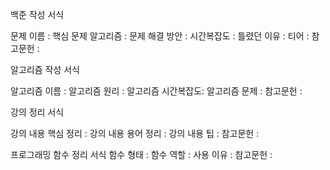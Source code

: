 백준 작성 서식

문제 이름 :
핵심 문제 알고리즘 : 
문제 해결 방안 :
시간복잡도 : 
틀렸던 이유 : 
티어 : 
참고문헌 : 

알고리즘 작성 서식

알고리즘 이름 :
알고리즘 원리 : 
알고리즘 시간복잡도:
알고리즘 문제 : 
참고문헌 : 

강의 정리 서식

강의 내용 핵심 정리 :
강의 내용 용어 정리 : 
강의 내용 팁 : 
참고문헌 : 

프로그래밍 함수 정리 서식
함수 형태 : 
함수 역할 : 
사용 이유 : 
참고문헌 : 